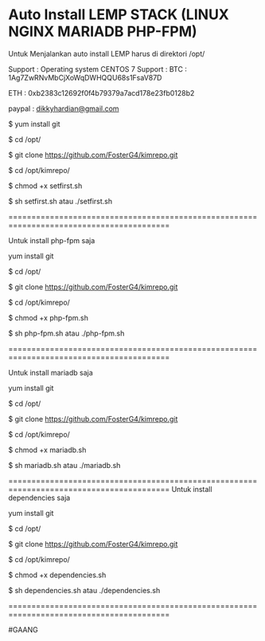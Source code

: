 # Auto Install LEMP STACK (LINUX NGINX MARIADB PHP-FPM)
Untuk Menjalankan auto install LEMP
harus di direktori /opt/

Support :
Operating system CENTOS 7
Support :
BTC : 1Ag7ZwRNvMbCjXoWqDWHQQU68s1FsaV87D

ETH : 0xb2383c12692f0f4b79379a7acd178e23fb0128b2

paypal : dikkyhardian@gmail.com

$ yum install git

$ cd /opt/

$ git clone https://github.com/FosterG4/kimrepo.git

$ cd /opt/kimrepo/

$ chmod +x setfirst.sh

$ sh setfirst.sh atau ./setfirst.sh

=========================================================================================

Untuk install php-fpm saja

 yum install git

$ cd /opt/

$ git clone https://github.com/FosterG4/kimrepo.git

$ cd /opt/kimrepo/

$ chmod +x php-fpm.sh

$ sh php-fpm.sh atau ./php-fpm.sh

=========================================================================================

Untuk install mariadb saja

 yum install git

$ cd /opt/

$ git clone https://github.com/FosterG4/kimrepo.git

$ cd /opt/kimrepo/

$ chmod +x mariadb.sh

$ sh mariadb.sh atau ./mariadb.sh

=========================================================================================
Untuk install dependencies saja

 yum install git

$ cd /opt/

$ git clone https://github.com/FosterG4/kimrepo.git

$ cd /opt/kimrepo/

$ chmod +x dependencies.sh

$ sh dependencies.sh atau ./dependencies.sh

=========================================================================================

#GAANG
